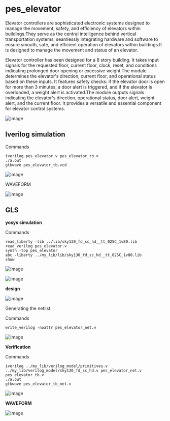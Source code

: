 # pes_elevator
Elevator controllers are sophisticated electronic systems designed to manage the movement, safety, and efficiency of elevators within buildings.They serve as the central intelligence behind vertical transportation systems, seamlessly integrating hardware and software to ensure smooth, safe, and efficient operation of elevators within buildings.It is designed to manage the movement and status of an elevator. 

Elevator controller has been designed for a 8 story building. It takes input signals for the requested floor, current floor, clock, reset, and conditions indicating prolonged door opening or excessive weight.The module determines the elevator's direction, current floor, and operational status based on these inputs. It features safety checks: if the elevator door is open for more than 3 minutes, a door alert is triggered, and if the elevator is overloaded, a weight alert is activated.The module outputs signals indicating the elevator's direction, operational status, door alert, weight alert, and the current floor. It provides a versatile and essential component for elevator control systems.

![image](https://github.com/Anirudh-Ravi123/pes_elevator/assets/142154804/154a3bfb-7d16-4158-9be2-c5ca665e7e53)


## Iverilog simulation
Commands
```
iverilog pes_elevator.v pes_elevator_tb.v
./a.out
gtkwave pes_elevator_tb.vcd
```

![image](https://github.com/Anirudh-Ravi123/pes_elevator/assets/142154804/deb58f7a-ede0-41a1-9c10-ba6c871e550c)


WAVEFORM 

![image](https://github.com/Anirudh-Ravi123/pes_elevator/assets/142154804/da83baa3-b6d5-4a15-8873-ab938ff4a069)


## GLS 

**yosys simulation**


Commands

```
read_liberty -lib ../lib/sky130_fd_sc_hd__tt_025C_1v80.lib
read_verilog pes_elevator.v
synth -top pes_elevator
abc -liberty ../my_lib/lib/sky130_fd_sc_hd__tt_025C_1v80.lib
show
```

![image](https://github.com/Anirudh-Ravi123/pes_elevator/assets/142154804/67361018-03fd-48ac-af62-912d207355f4)


![image](https://github.com/Anirudh-Ravi123/pes_elevator/assets/142154804/8e5634f0-5e0d-4a81-acce-80dc4caf489e)


**design**

![image](https://github.com/Anirudh-Ravi123/pes_elevator/assets/142154804/bd91b7fc-aa57-44a5-ab05-36fda0aeef81)



Generating the netlist

Commands
```
write_verilog -noattr pes_elevator_net.v
```

![image](https://github.com/Anirudh-Ravi123/pes_elevator/assets/142154804/7f140452-4277-4270-b7eb-757ff7524e05)


**Verification**


Commands
```
iverilog ../my_lib/verilog_model/primitives.v ../my_lib/verilog_model/sky130_fd_sc_hd.v pes_elevator_net.v pes_elevator_tb.v
./a.out
gtkwave pes_elevator_tb_net.v
```

![image](https://github.com/Anirudh-Ravi123/pes_elevator/assets/142154804/72c5fa8d-92ab-48d8-a57c-7f38181686b8)


**WAVEFORM**

![image](https://github.com/Anirudh-Ravi123/pes_elevator/assets/142154804/fd8711f8-028c-456e-bfba-9244ac58acd6)


